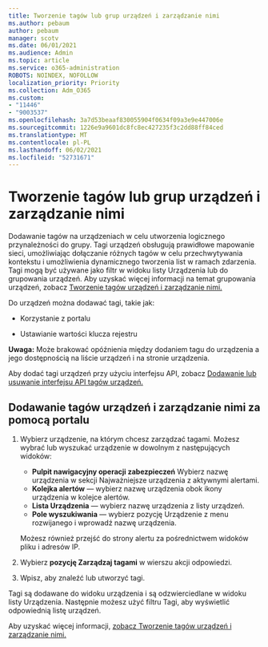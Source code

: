 ```yaml
---
title: Tworzenie tagów lub grup urządzeń i zarządzanie nimi
ms.author: pebaum
author: pebaum
manager: scotv
ms.date: 06/01/2021
ms.audience: Admin
ms.topic: article
ms.service: o365-administration
ROBOTS: NOINDEX, NOFOLLOW
localization_priority: Priority
ms.collection: Adm_O365
ms.custom:
- "11446"
- "9003537"
ms.openlocfilehash: 3a7d53beaaf830055904f0634f09a3e9e447006e
ms.sourcegitcommit: 1226e9a9601dc8fc8ec427235f3c2dd88ff84ced
ms.translationtype: MT
ms.contentlocale: pl-PL
ms.lasthandoff: 06/02/2021
ms.locfileid: "52731671"
---
```

# <a name="create-and-manage-device-tags-or-groups"></a>Tworzenie tagów lub grup urządzeń i zarządzanie nimi

Dodawanie tagów na urządzeniach w celu utworzenia logicznego przynależności do grupy. Tagi urządzeń obsługują prawidłowe mapowanie sieci, umożliwiając dołączanie różnych tagów w celu przechwytywania kontekstu i umożliwienia dynamicznego tworzenia list w ramach zdarzenia. Tagi mogą być używane jako filtr w widoku listy Urządzenia lub do grupowania urządzeń. Aby uzyskać więcej informacji na temat grupowania urządzeń, zobacz [Tworzenie tagów urządzeń i zarządzanie nimi.](/microsoft-365/security/defender-endpoint/machine-tags)

Do urządzeń można dodawać tagi, takie jak:

- Korzystanie z portalu

- Ustawianie wartości klucza rejestru
 
**Uwaga:** Może brakować opóźnienia między dodaniem tagu do urządzenia a jego dostępnością na liście urządzeń i na stronie urządzenia.

Aby dodać tagi urządzeń przy użyciu interfejsu API, zobacz [Dodawanie lub usuwanie interfejsu API tagów urządzeń.](/microsoft-365/security/defender-endpoint/add-or-remove-machine-tags)

## <a name="add-and-manage-device-tags-using-the-portal"></a>Dodawanie tagów urządzeń i zarządzanie nimi za pomocą portalu

1. Wybierz urządzenie, na którym chcesz zarządzać tagami. Możesz wybrać lub wyszukać urządzenie w dowolnym z następujących widoków:

    - **Pulpit nawigacyjny operacji zabezpieczeń** Wybierz nazwę urządzenia w sekcji Najważniejsze urządzenia z aktywnymi alertami.
    - **Kolejka alertów** — wybierz nazwę urządzenia obok ikony urządzenia w kolejce alertów.
    - **Lista Urządzenia** — wybierz nazwę urządzenia z listy urządzeń.
    - **Pole wyszukiwania** — wybierz pozycję Urządzenie z menu rozwijanego i wprowadź nazwę urządzenia.

    Możesz również przejść do strony alertu za pośrednictwem widoków pliku i adresów IP.

1. Wybierz **pozycję Zarządzaj tagami** w wierszu akcji odpowiedzi.

1. Wpisz, aby znaleźć lub utworzyć tagi.

Tagi są dodawane do widoku urządzenia i są odzwierciedlane w widoku listy Urządzenia. Następnie możesz użyć filtru Tagi, aby wyświetlić odpowiednią listę urządzeń.

Aby uzyskać więcej informacji, [zobacz Tworzenie tagów urządzeń i zarządzanie nimi.](/microsoft-365/security/defender-endpoint/machine-tags)